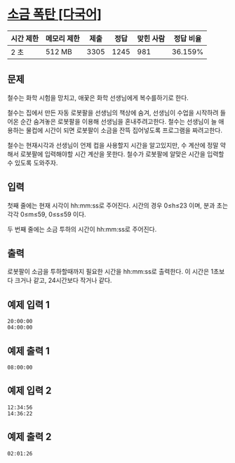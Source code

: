 # [소금 폭탄 [다국어]](https://www.acmicpc.net/problem/13223)

| 시간 제한 | 메모리 제한 | 제출 | 정답 | 맞힌 사람 | 정답 비율 |
| --- | --- | --- | --- | --- | --- |
| 2 초 | 512 MB | 3305 | 1245 | 981 | 36.159% |

## 문제

철수는 화학 시험을 망치고, 애꿎은 화학 선생님에게 복수를하기로 한다.

철수는 집에서 만든 자동 로봇팔을 선생님의 책상에 숨겨, 선생님이 수업을 시작하려 들어온 순간 숨겨놓은 로봇팔을 이용해 선생님을 혼내주려고한다. 철수는 선생님이 늘 애용하는 물컵에 시간이 되면 로봇팔이 소금을 잔뜩 집어넣도록 프로그램을 짜려고한다.

철수는 현재시각과 선생님이 언제 컵을 사용할지 시간을 알고있지만, 수 계산에 정말 약해서 로봇팔에 입력해야할 시간 계산을 못한다. 철수가 로봇팔에 알맞은 시간을 입력할수 있도록 도와주자.

## 입력

첫째 줄에는 현재 시각이 hh:mm:ss로 주어진다. 시간의 경우 0≤h≤23 이며, 분과 초는 각각 0≤m≤59, 0≤s≤59 이다.

두 번째 줄에는 소금 투하의 시간이 hh:mm:ss로 주어진다.

## 출력

로봇팔이 소금을 투하할때까지 필요한 시간을 hh:mm:ss로 출력한다. 이 시간은 1초보다 크거나 같고, 24시간보다 작거나 같다.

## 예제 입력 1

```
20:00:00
04:00:00

```

## 예제 출력 1

```
08:00:00

```

## 예제 입력 2

```
12:34:56
14:36:22

```

## 예제 출력 2

```
02:01:26
```
